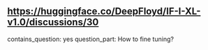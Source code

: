 ## https://huggingface.co/DeepFloyd/IF-I-XL-v1.0/discussions/30

contains_question: yes
question_part: How to fine tuning?